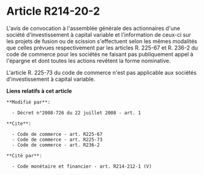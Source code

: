 # Article R214-20-2

L'avis de convocation à l'assemblée générale des actionnaires d'une société d'investissement à capital variable et
l'information de ceux-ci sur les projets de fusion ou de scission s'effectuent selon les mêmes modalités que celles prévues
respectivement par les articles R. 225-67 et R. 236-2 du code de commerce pour les sociétés ne faisant pas publiquement appel
à l'épargne et dont toutes les actions revêtent la forme nominative.

L'article R. 225-73 du code de commerce n'est pas applicable aux sociétés d'investissement à capital variable.

**Liens relatifs à cet article**

	**Modifié par**:

	  - Décret n°2008-726 du 22 juillet 2008 - art. 1

	**Cite**:

	  - Code de commerce - art. R225-67
	  - Code de commerce - art. R225-73
	  - Code de commerce - art. R236-2

	**Cité par**:

	  - Code monétaire et financier - art. R214-212-1 (V)
